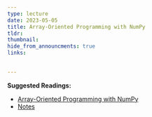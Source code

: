 ```yaml
---
type: lecture
date: 2023-05-05
title: Array-Oriented Programming with NumPy
tldr: 
thumbnail: 
hide_from_announcments: true
links: 

      
---
```

**Suggested Readings:**
- [Array-Oriented Programming with NumPy](https://github.com/phonchi/nsysu-math106A/blob/master/static_files/presentations/10_11_NumPy.ipynb)
- [Notes](https://hackmd.io/@phonchi/programming-ch9)



